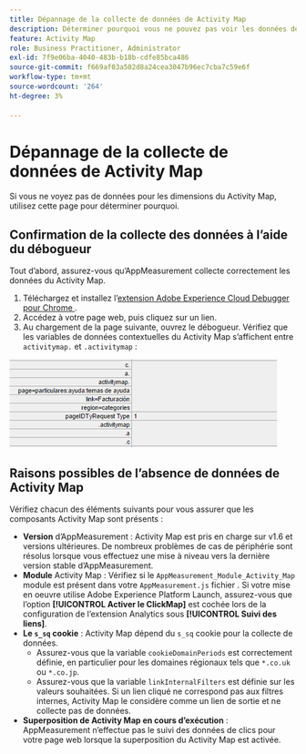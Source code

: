 ```yaml
---
title: Dépannage de la collecte de données de Activity Map
description: Déterminer pourquoi vous ne pouvez pas voir les données de Activity Map dans les demandes d’image
feature: Activity Map
role: Business Practitioner, Administrator
exl-id: 7f9e06ba-4040-483b-b18b-cdfe85bca486
source-git-commit: f669af03a502d8a24cea3047b96ec7cba7c59e6f
workflow-type: tm+mt
source-wordcount: '264'
ht-degree: 3%

---
```


# Dépannage de la collecte de données de Activity Map

Si vous ne voyez pas de données pour les dimensions du Activity Map, utilisez cette page pour déterminer pourquoi.

## Confirmation de la collecte des données à l’aide du débogueur

Tout d’abord, assurez-vous qu’AppMeasurement collecte correctement les données du Activity Map.

1. Téléchargez et installez l’[extension Adobe Experience Cloud Debugger pour Chrome ](https://docs.adobe.com/content/help/fr-FR/experience-cloud/user-guides/home.translate.html).
2. Accédez à votre page web, puis cliquez sur un lien.
3. Au chargement de la page suivante, ouvrez le débogueur. Vérifiez que les variables de données contextuelles du Activity Map s’affichent entre `activitymap.` et `.activitymap` :

![Données du débogueur](assets/debugger.png)

## Raisons possibles de l’absence de données de Activity Map

Vérifiez chacun des éléments suivants pour vous assurer que les composants Activity Map sont présents :

* **Version** d’AppMeasurement : Activity Map est pris en charge sur v1.6 et versions ultérieures. De nombreux problèmes de cas de périphérie sont résolus lorsque vous effectuez une mise à niveau vers la dernière version stable d’AppMeasurement.
* **Module** Activity Map : Vérifiez si le  `AppMeasurement_Module_Activity_Map` module est présent dans votre  `AppMeasurement.js` fichier . Si votre mise en oeuvre utilise Adobe Experience Platform Launch, assurez-vous que l’option **[!UICONTROL Activer le ClickMap]** est cochée lors de la configuration de l’extension Analytics sous **[!UICONTROL Suivi des liens]**.
* **Le  `s_sq` cookie** : Activity Map dépend du  `s_sq` cookie pour la collecte de données.
   * Assurez-vous que la variable `cookieDomainPeriods` est correctement définie, en particulier pour les domaines régionaux tels que `*.co.uk` ou `*.co.jp`.
   * Assurez-vous que la variable `linkInternalFilters` est définie sur les valeurs souhaitées. Si un lien cliqué ne correspond pas aux filtres internes, Activity Map le considère comme un lien de sortie et ne collecte pas de données.
* **Superposition de Activity Map en cours d’exécution** : AppMeasurement n’effectue pas le suivi des données de clics pour votre page web lorsque la superposition du Activity Map est activée.

